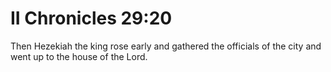 # II Chronicles 29:20

Then Hezekiah the king rose early and gathered the officials of the city and went up to the house of the Lord.
